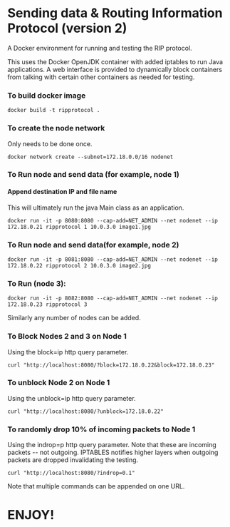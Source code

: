 # Sending data & Routing Information Protocol (version 2)
A Docker environment for running and testing the RIP protocol.

This uses the Docker OpenJDK container with added iptables to run Java applications.  A web interface is provided to dynamically block containers from talking with certain other containers as needed for testing.

### To build docker image 

`docker build -t ripprotocol . `

### To create the node network
Only needs to be done once.

`docker network create --subnet=172.18.0.0/16 nodenet `

### To Run node and send data (for example, node 1)
#### Append destination IP and file name
This will ultimately run the java Main class as an application.

`docker run -it -p 8080:8080 --cap-add=NET_ADMIN --net nodenet --ip 172.18.0.21 ripprotocol 1 10.0.3.0 image1.jpg`


### To Run node and send data(for example, node 2)

`docker run -it -p 8081:8080 --cap-add=NET_ADMIN --net nodenet --ip 172.18.0.22 ripprotocol 2 10.0.3.0 image2.jpg`

### To Run (node 3):
`docker run -it -p 8082:8080 --cap-add=NET_ADMIN --net nodenet --ip 172.18.0.23 ripprotocol 3 `


Similarly any number of nodes can be added.

### To Block Nodes 2 and 3 on Node 1
Using the block=ip http query parameter.

`curl "http://localhost:8080/?block=172.18.0.22&block=172.18.0.23" `

### To unblock Node 2 on Node 1
Using the unblock=ip http query parameter.

`curl "http://localhost:8080/?unblock=172.18.0.22" `

### To randomly drop 10% of incoming packets to Node 1
Using the indrop=p http query parameter.  Note that these are incoming packets -- not outgoing.  IPTABLES notifies higher layers when outgoing packets are dropped invalidating the testing.

`curl "http://localhost:8080/?indrop=0.1" `


Note that multiple commands can be appended on one URL.

# ENJOY!
